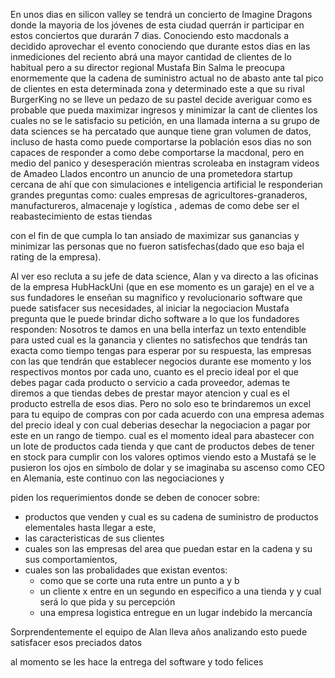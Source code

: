 En unos dias en silicon valley se tendrá un concierto de Imagine Dragons donde la mayoria
de los jóvenes de esta ciudad querrán ir participar en estos conciertos que durarán 7 dias. Conociendo
esto macdonals a decidido aprovechar el evento conociendo que durante estos dias en las inmediciones del reciento
abrá una mayor cantidad de clientes de lo habitual pero a su director regional Mustafa Bin Salma le preocupa enormemente
que la cadena de suministro actual no de abasto ante tal pico de clientes en esta determinada zona
y determinado este a que su rival BurgerKing no se lleve un pedazo de su pastel decide averiguar como es probable que
pueda maximizar ingresos y minimizar la cant de clientes los cuales no se le satisfacio su petición, en una llamada
interna
a su grupo de data sciences se ha percatado que aunque tiene gran volumen de datos, incluso de hasta como puede
comportarse la población esos dias
no son capaces de responder a como debe comportarse la macdonal, pero en medio del panico y desesperación mientras
scroleaba en instagram videos de
Amadeo Llados encontro un anuncio de una prometedora startup cercana de ahí que con simulaciones e inteligencia
artificial le responderian grandes preguntas
como: cuales empresas de agricultores-granaderos, manufactureros, almacenaje y logística , ademas de como debe ser el
reabastecimiento de estas tiendas

con el
fin de que cumpla lo tan ansiado de maximizar sus ganancias y minimizar las personas que no fueron satisfechas(dado que
eso baja el rating de la empresa).

Al ver eso recluta a su jefe de data science, Alan y va directo a las oficinas de la empresa HubHackUni (que en ese
momento es un garaje) en el ve a sus fundadores le enseñan
su magnifico y revolucionario software que puede satisfacer sus necesidades,
al iniciar la negociacion Mustafa pregunta que le puede brindar dicho software a lo que los fundadores responden:
Nosotros te damos en una bella interfaz un texto entendible para usted cual es  la ganancia y clientes no satisfechos que tendrás tan exacta como tiempo tengas para esperar por su respuesta,
las empresas con las que tendrán que establecer negocios durante ese momento y los respectivos montos por cada uno, cuanto es el precio ideal por el que debes pagar cada producto 
o servicio a cada proveedor, ademas te diremos a que tiendas debes de prestar mayor atencion y cual es el producto estrella de esos dias. Pero no solo eso
te brindaremos un excel para tu equipo de compras con por cada acuerdo con una empresa ademas del precio ideal y con cual deberias desechar la negociacion 
a pagar por este en un rango de tiempo. cual es el momento ideal para abastecer con un lote de productos cada tienda y que cant de productos debes de tener en 
stock para cumplir con los valores optimos
viendo esto a Mustafá se le pusieron los ojos en símbolo de dolar y se imaginaba su ascenso como CEO en Alemania, 
este continuo con las negociaciones y 




 piden los requerimientos donde se deben de conocer sobre:

- productos que venden y cual es su cadena de suministro de productos elementales
  hasta llegar a este,
- las caracteristicas de sus clientes
- cuales son las empresas del area que puedan estar en la cadena y su sus comportamientos,
- cuales son las probalidades que existan eventos:
    - como que se corte una ruta entre un punto a y b
    - un cliente x entre en un segundo en especifico a una tienda y y cual será lo que pida y su percepción
    - una empresa logistica entregue en un lugar indebido la mercancía

Sorprendentemente el equipo de Alan lleva años analizando esto puede satisfacer esos preciados datos

al momento se les hace la entrega del software y todo felices


